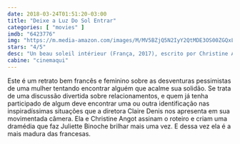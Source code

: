 ```yaml
---
date: 2018-03-24T01:51:20-03:00
title: "Deixe a Luz Do Sol Entrar"
categories: [ "movies" ]
imdb: "6423776"
img: "https://m.media-amazon.com/images/M/MV5BZjQ5N2IyY2QtMDE3OS00ZGQxLTg3NmQtOGQzNmQwOTZiYWMzXkEyXkFqcGdeQXVyNTIyODMzMzA@._V1_SY150_CR0,0,101,150_.jpg"
stars: "4/5"
desc: "Un beau soleil intérieur (França, 2017), escrito por Christine Angot, Claire Denis , dirigido por Claire Denis, com Juliette Binoche, Xavier Beauvois, Philippe Katerine."
cabine: "cinemaqui"
---
```

Este é um retrato bem francês e feminino sobre as desventuras pessimistas de uma mulher tentando encontrar alguém que acalme sua solidão. Se trata de uma discussão divertida sobre relacionamentos, e quem já tenha participado de algum deve encontrar uma ou outra identificação nas inspiradíssimas situações que a diretora Claire Denis nos apresenta em sua movimentada câmera. Ela e Christine Angot assinam o roteiro e criam uma dramédia que faz Juliette Binoche brilhar mais uma vez. E dessa vez ela é a mais madura das francesas.

